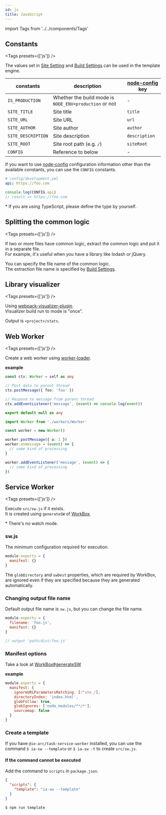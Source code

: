 ```yaml
---
id: js
title: JavaScript
---
```


import Tags from '../../components/Tags'

## Constants

<Tags presets={['js']} />

The values set in [Site Setting](../configuration/site.md) and [Build Settings](../configuration/build.md) can be used in the template engine.

| constants          | description                                            | [node-config][1] key |
| ------------------ | ------------------------------------------------------ | -------------------- |
| `IS_PRODUCTION`    | Whether the build mode is `NODE_ENV=production` or not | \-                   |
| `SITE_TITLE`       | Site title                                             | `title`              |
| `SITE_URL`         | Site URL                                               | `url`                |
| `SITE_AUTHOR`      | Site author                                            | `author`             |
| `SITE_DESCRIPTION` | Site description                                       | `description`        |
| `SITE_ROOT`        | Site root path (e.g. `/`)                              | `siteRoot`           |
| `CONFIG`           | Reference to below                                     | \-                   |

If you want to use [node-config][1] configuration information other than the available constants, you can use the `CONFIG` constants.

```yaml
# config/development.yml
api: https://foo.com
```

```javascript
console.log(CONFIG.api)
// result => https://foo.com
```

\* If you are using TypeScript, please define the type by yourself.

## Splitting the common logic

<Tags presets={['js']} />

If two or more files have common logic, extract the common logic and put it in a separate file.  
For example, it's useful when you have a library like lodash or jQuery.

You can specify the file name of the common logic.  
The extraction file name is specified by [Build Settings](../configuration/build.md#optionsjssplitfilename).

## Library visualizer

<Tags presets={['js']} />

Using [webpack-visualizer-plugin](https://github.com/chrisbateman/webpack-visualizer).  
Visualizer build run to mode is "once".

Output is `<project>/stats`.

## Web Worker

<Tags presets={['js']} />

Create a web worker using [worker-loader](https://github.com/webpack-contrib/worker-loader).

**example**

```typescript title="workers/Worker.ts"
const ctx: Worker = self as any

// Post data to parent thread
ctx.postMessage({ foo: 'foo' })

// Respond to message from parent thread
ctx.addEventListener('message', (event) => console.log(event))

export default null as any
```

```typescript title="Apps.ts"
import Worker from './workers/Worker'

const worker = new Worker()

worker.postMessage({ a: 1 })
worker.onmessage = (event) => {
  // some kind of processing
}

worker.addEventListener('message', (event) => {
  // some kind of processing
})
```

## Service Worker

<Tags presets={['js']} />

Execute `src/sw.js` if it exists.  
It is created using `generateSW` of [WorkBox](https://developers.google.com/web/tools/workbox/modules/workbox-build).

\* There's no watch mode.

### sw.js

The minimum configuration required for execution.

```javascript title="src/sw.js"
module.exports = {
  manifest: {}
}
```

The `globDirectory` and `swDest` properties, which are required by WorkBox, are ignored even if they are specified because they are generated automatically.

### Changing output file name

Default output file name is `sw.js`, but you can change the file name.

```js title="src/sw.js"
module.exports = {
  filename: 'foo.js',
  manifest: {}
}

// output 'path/dist/foo.js'
```

### Manifest options

Take a look at [WorkBox#generateSW](https://developers.google.com/web/tools/workbox/reference-docs/latest/module-workbox-build#.generateSW)

**example**

```js title="src/sw.js"
module.exports = {
  manifest: {
    ignoreURLParametersMatching: [/^utm_/],
    directoryIndex: 'index.html',
    globFollow: true,
    globIgnores: ['node_modules/**/*'],
    sourcemap: false
  }
}
```

### Create a template

If you have `@io-arc/task-service-worker` installed, you can use the command `$ ia-sw --template` or `$ ia-sw -t` to create `src/sw.js`.

#### If the command cannot be executed

Add the command to `scripts` in `package.json`.

```json title="package.json"
{
  "scripts": {
    "template": "ia-sw --template"
  }
}
```

```shell
$ npm run template
```

[1]: https://github.com/lorenwest/node-config

